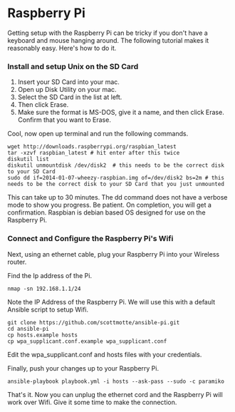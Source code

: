 # Raspberry Pi

Getting setup with the Raspberry Pi can be tricky if you don't have a keyboard and mouse hanging around. The following tutorial  makes it reasonably easy. Here's how to do it.

### Install and setup Unix on the SD Card

1. Insert your SD Card into your mac.
2. Open up Disk Utility on your mac.
3. Select the SD Card in the list at left.
4. Then click Erase.
5. Make sure the format is MS-DOS, give it a name, and then click Erase. Confirm that you want to Erase. 

Cool, now open up terminal and run the following commands.

```
wget http://downloads.raspberrypi.org/raspbian_latest
tar -xzvf raspbian_latest # hit enter after this twice
diskutil list
diskutil unmountdisk /dev/disk2  # this needs to be the correct disk to your SD Card
sudo dd if=2014-01-07-wheezy-raspbian.img of=/dev/disk2 bs=2m # this needs to be the correct disk to your SD Card that you just unmounted
```

This can take up to 30 minutes. The dd command does not have a verbose mode to show you progress. Be patient. On completion, you will get a confirmation. Raspbian is debian based OS designed for use on the Raspberry Pi.

### Connect and Configure the Raspberry Pi's Wifi

Next, using an ethernet cable, plug your Raspberry Pi into your Wireless router.

Find the Ip address of the Pi.

```
nmap -sn 192.168.1.1/24
```

Note the IP Address of the Raspberry Pi. We will use this with a default Ansible script to setup Wifi.

```
git clone https://github.com/scottmotte/ansible-pi.git
cd ansible-pi
cp hosts.example hosts
cp wpa_supplicant.conf.example wpa_supplicant.conf
```

Edit the wpa_supplicant.conf and hosts files with your credentials.

Finally, push your changes up to your Raspberry Pi.

```
ansible-playbook playbook.yml -i hosts --ask-pass --sudo -c paramiko
```

That's it. Now you can unplug the ethernet cord and the Raspberry Pi will work over Wifi. Give it some time to make the connection.
